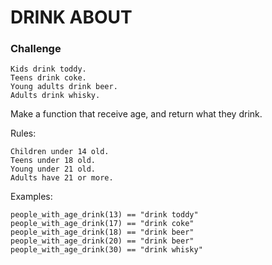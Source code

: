 # DRINK ABOUT

### Challenge


    Kids drink toddy.
    Teens drink coke.
    Young adults drink beer.
    Adults drink whisky.

Make a function that receive age, and return what they drink.

Rules:

    Children under 14 old.
    Teens under 18 old.
    Young under 21 old.
    Adults have 21 or more.

Examples:

    people_with_age_drink(13) == "drink toddy"
    people_with_age_drink(17) == "drink coke"
    people_with_age_drink(18) == "drink beer"
    people_with_age_drink(20) == "drink beer"
    people_with_age_drink(30) == "drink whisky"